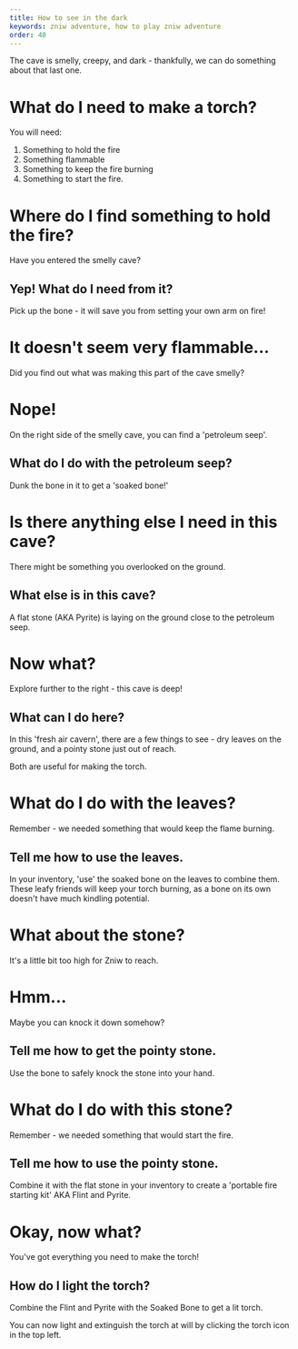```yaml
---
title: How to see in the dark
keywords: zniw adventure, how to play zniw adventure
order: 40
---
```


The cave is smelly, creepy, and dark - thankfully, we can do something about that last one.

# What do I need to make a torch?
You will need:
1) Something to hold the fire
2) Something flammable
3) Something to keep the fire burning
4) Something to start the fire.

# Where do I find something to hold the fire?
Have you entered the smelly cave?

## Yep! What do I need from it?
Pick up the bone - it will save you from setting your own arm on fire! 



# It doesn't seem very flammable...
Did you find out what was making this part of the cave smelly?

# Nope!
On the right side of the smelly cave, you can find a 'petroleum seep'.

## What do I do with the petroleum seep?
Dunk the bone in it to get a 'soaked bone!'

# Is there anything else I need in this cave?
There might be something you overlooked on the ground.

## What else is in this cave?
A flat stone (AKA Pyrite) is laying on the ground close to the petroleum seep.

# Now what?
Explore further to the right - this cave is deep!

## What can I do here?
In this 'fresh air cavern', there are a few things to see - dry leaves on the ground, and a pointy stone just out of reach.

Both are useful for making the torch.

# What do I do with the leaves?
Remember - we needed something that would keep the flame burning.

## Tell me how to use the leaves.
In your inventory, 'use' the soaked bone on the leaves to combine them. These leafy friends will keep your torch burning, as a bone on its own doesn't have much kindling potential.

# What about the stone?
It's a little bit too high for Zniw to reach.

# Hmm...
Maybe you can knock it down somehow?

## Tell me how to get the pointy stone.
Use the bone to safely knock the stone into your hand.

# What do I do with this stone?
Remember - we needed something that would start the fire.

## Tell me how to use the pointy stone.
Combine it with the flat stone in your inventory to create a 'portable fire starting kit' AKA Flint and Pyrite.

# Okay, now what?
You've got everything you need to make the torch!

## How do I light the torch?
Combine the Flint and Pyrite with the Soaked Bone to get a lit torch.

You can now light and extinguish the torch at will by clicking the torch icon in the top left.